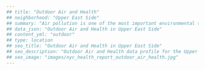 ```yaml
---
## title: "Outdoor Air and Health"
## neighborhood: "Upper East Side"
## summary: "Air pollution is one of the most important environmental threats to urban populations and while all people are exposed, pollutant emissions, levels of exposure, and population vulnerability vary across neighborhoods. Exposures to common air pollutants have been linked to respiratory and cardiovascular diseases, cancers, and premature deaths."
## data_json: "Outdoor Air and Health in Upper East Side"
## content_yml: "outdoor"
## type: location
## seo_title: "Outdoor Air and Health in Upper East Side"
## seo_description: "Outdoor Air and Health data profile for the Upper East Side neighborhood of NYC."
## seo_image: "images/nyc_health_report_outdoor_air_health.jpg"
---
```

